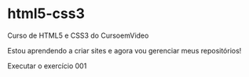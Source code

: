# html5-css3
 Curso de HTML5 e CSS3 do CursoemVideo

 Estou aprendendo a criar sites e agora vou gerenciar meus repositórios!

<a heref="https://wilson-pedro.github.io/html5-css3/exercícios/ex001 - Primeiras linhas de código/index.html">Executar o exercício 001</a>